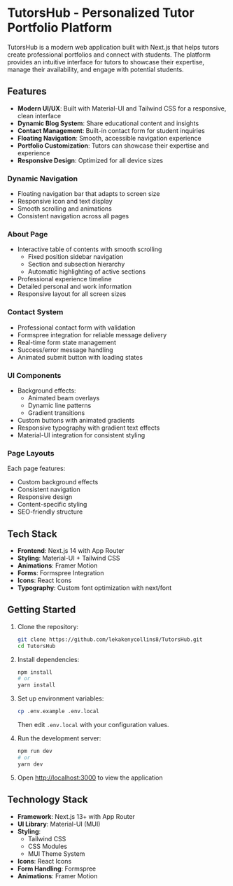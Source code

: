# TutorsHub - Personalized Tutor Portfolio Platform

TutorsHub is a modern web application built with Next.js that helps tutors create professional portfolios and connect with students. The platform provides an intuitive interface for tutors to showcase their expertise, manage their availability, and engage with potential students.

## Features

- **Modern UI/UX**: Built with Material-UI and Tailwind CSS for a responsive, clean interface
- **Dynamic Blog System**: Share educational content and insights
- **Contact Management**: Built-in contact form for student inquiries
- **Floating Navigation**: Smooth, accessible navigation experience
- **Portfolio Customization**: Tutors can showcase their expertise and experience
- **Responsive Design**: Optimized for all device sizes

### Dynamic Navigation
- Floating navigation bar that adapts to screen size
- Responsive icon and text display
- Smooth scrolling and animations
- Consistent navigation across all pages

### About Page
- Interactive table of contents with smooth scrolling
  - Fixed position sidebar navigation
  - Section and subsection hierarchy
  - Automatic highlighting of active sections
- Professional experience timeline
- Detailed personal and work information
- Responsive layout for all screen sizes

### Contact System
- Professional contact form with validation
- Formspree integration for reliable message delivery
- Real-time form state management
- Success/error message handling
- Animated submit button with loading states

### UI Components
- Background effects:
  - Animated beam overlays
  - Dynamic line patterns
  - Gradient transitions
- Custom buttons with animated gradients
- Responsive typography with gradient text effects
- Material-UI integration for consistent styling

### Page Layouts
Each page features:
- Custom background effects
- Consistent navigation
- Responsive design
- Content-specific styling
- SEO-friendly structure

## Tech Stack

- **Frontend**: Next.js 14 with App Router
- **Styling**: Material-UI + Tailwind CSS
- **Animations**: Framer Motion
- **Forms**: Formspree Integration
- **Icons**: React Icons
- **Typography**: Custom font optimization with next/font

## Getting Started

1. Clone the repository:
   ```bash
   git clone https://github.com/lekakenycollins8/TutorsHub.git
   cd TutorsHub
   ```

2. Install dependencies:
   ```bash
   npm install
   # or
   yarn install
   ```

3. Set up environment variables:
   ```bash
   cp .env.example .env.local
   ```
   Then edit `.env.local` with your configuration values.

4. Run the development server:
   ```bash 
   npm run dev
   # or
   yarn dev
   ```

5. Open [http://localhost:3000](http://localhost:3000) to view the application



## Technology Stack

- **Framework**: Next.js 13+ with App Router
- **UI Library**: Material-UI (MUI)
- **Styling**: 
  - Tailwind CSS
  - CSS Modules
  - MUI Theme System
- **Icons**: React Icons
- **Form Handling**: Formspree
- **Animations**: Framer Motion